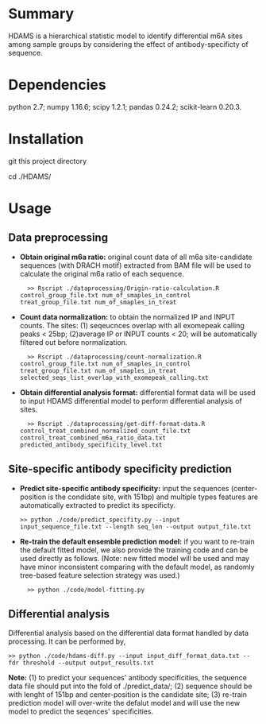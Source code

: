 # Summary 

HDAMS is a hierarchical statistic model to identify differential m6A sites among sample groups by considering the effect of antibody-specificty of sequence. 

# Dependencies 

  python 2.7;  numpy 1.16.6;  scipy 1.2.1;  pandas 0.24.2;  scikit-learn 0.20.3.

# Installation 
git this project directory

cd ./HDAMS/

# Usage
## Data preprocessing 
* **Obtain original m6a ratio:** original count data of all m6a site-candidate sequences (with DRACH motif) extracted from BAM file will be used to calculate the original m6a ratio of each sequence.
  
        >> Rscript ./dataprocessing/Origin-ratio-calculation.R control_group_file.txt num_of_smaples_in_control treat_group_file.txt num_of_smaples_in_treat
  
* **Count data normalization:** to obtain the normalized IP and INPUT counts. The sites: (1) seqeucnces overlap with all exomepeak calling peaks < 25bp; (2)average IP or INPUT counts < 20; will be automatically filtered out before normalization. 
  
        >> Rscript ./dataprocessing/count-normalization.R control_group_file.txt num_of_smaples_in_control treat_group_file.txt num_of_smaples_in_treat selected_seqs_list_overlap_with_exomepeak_calling.txt

* **Obtain differential analysis format:** differential format data will be used to input HDAMS differential model to perform differential analysis of sites.

        >> Rscript ./dataprocessing/get-diff-format-data.R control_treat_combined_normalized_count_file.txt control_treat_combined_m6a_ratio_data.txt predicted_antibody_specificity_level.txt
  
## Site-specific antibody specificity prediction
* **Predict site-specific antibody specificity:** input the sequences (center-position is the condidate site, with 151bp) and multiple types features are automatically extracted to predict its specificty.  

      >> python ./code/predict_specifity.py --input input_sequence_file.txt --length seq_len --output output_file.txt  

* **Re-train the default ensemble prediction model:** if you want to re-train the default fitted model, we also provide the training code and can be used directly as follows. (Note: new fitted model will be used and may have minor inconsistent comparing with the default model, as randomly tree-based feature selection strategy was used.)

        >> python ./code/model-fitting.py   

## Differential analysis
Differential analysis based on the differential data format handled by data processing. It can be performed by,

    >> python ./code/hdams-diff.py --input input_diff_format_data.txt --fdr threshold --output output_results.txt


**Note:** (1) to predict your sequences' antibody specificities, the sequence data file should put into the fold of ./predict_data/; (2) sequence should be with lenght of 151bp and center-position is the candidate site; (3) re-train prediction model will over-write the defalut model and will use the new model to predict the seqences' specificities. 

